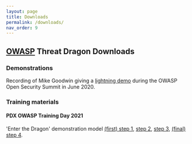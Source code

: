 ```yaml
---
layout: page
title: Downloads
permalink: /downloads/
nav_order: 9
---
```


## [OWASP](https://www.owasp.org) Threat Dragon Downloads

### Demonstrations
Recording of Mike Goodwin giving a
[lightning demo](https://youtu.be/n6JGcZGFq5o) during the OWASP Open Security Summit in June 2020.

### Training materials

#### PDX OWASP Training Day 2021
'Enter the Dragon' demonstration model
[(first) step 1](/public/downloads/enter-the-dragon-1.json),
[step 2](/public/downloads/enter-the-dragon-2.json),
[step 3](/public/downloads/enter-the-dragon-3.json),
[(final) step 4](/public/downloads/enter-the-dragon-4.json).

